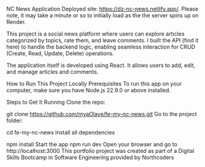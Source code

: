NC News Application
Deployed site: https://dz-nc-news.netlify.app/. Please note, it may take a minute or so to initially load as the the server spins up on Render.

This project is a social news platform where users can explore articles categorized by topics, rate them, and leave comments. I built the API (find it here) to handle the backend logic, enabling seamless interaction for CRUD (Create, Read, Update, Delete) operations.

The application itself is developed using React. It allows users to add, edit, and manage articles and comments.

How to Run This Project Locally
Prerequisites
To run this app on your computer, make sure you have Node.js 22.9.0 or above installed.

Steps to Get It Running
Clone the repo:

git clone <https://github.com/myaOlaye/fe-my-nc-news.git>
Go to the project folder:

cd fe-my-nc-news
Install all dependencies

npm install
Start the app
npm run dev
Open your browser and go to http://localhost:3000
This portfolio project was created as part of a Digital Skills Bootcamp in Software Engineering provided by Northcoders
